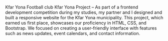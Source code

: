Kfar Yona Football club
Kfar Yona Project – As part of a frontend development competition during my studies, my partner and I designed and built a responsive website for the Kfar Yona municipality. This project, which earned us first place, showcases our proficiency in HTML, CSS, and Bootstrap. We focused on creating a user-friendly interface with features such as news updates, event calendars, and contact information.
